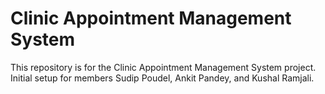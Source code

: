 # Clinic Appointment Management System

This repository is for the Clinic Appointment Management System project. Initial setup for members Sudip Poudel, Ankit Pandey, and Kushal Ramjali.